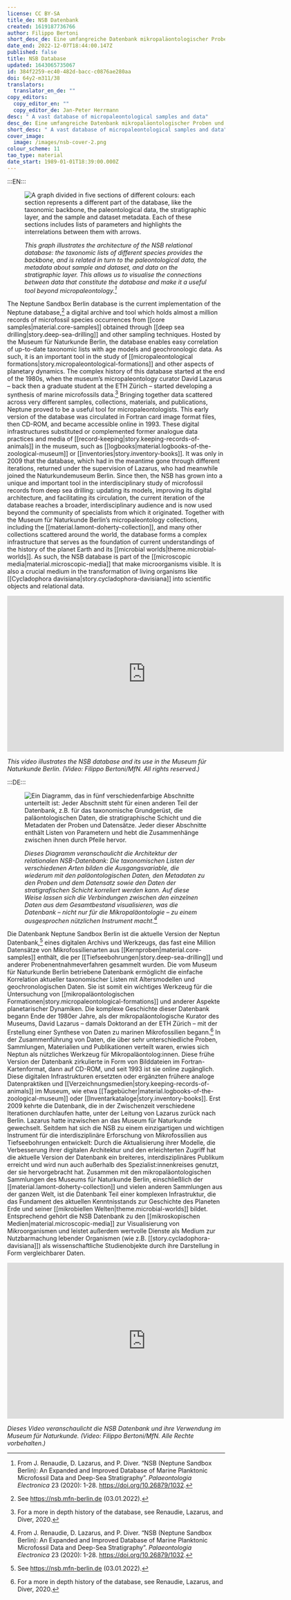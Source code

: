 ```yaml
---
license: CC BY-SA
title_de: NSB Datenbank
created: 1619187736766
author: Filippo Bertoni
short_desc_de: Eine umfangreiche Datenbank mikropaläontologischer Proben und Daten
date_end: 2022-12-07T18:44:00.147Z
published: false
title: NSB Database
updated: 1643065735067
id: 384f2259-ec40-482d-bacc-c0876ae280aa
doi: 64y2-m311/38
translators:
  translator_en_de: ""
copy_editors:
  copy_editor_en: ""
  copy_editor_de: Jan-Peter Herrmann
desc: " A vast database of micropaleontological samples and data"
desc_de: Eine umfangreiche Datenbank mikropaläontologischer Proben und Daten
short_desc: " A vast database of micropaleontological samples and data"
cover_image:
  image: /images/nsb-cover-2.png
colour_scheme: 11
tao_type: material
date_start: 1989-01-01T18:39:00.000Z
---
```


:::EN:::

<figure>

![A graph divided in five sections of different colours: each section represents a different part of the database, like the taxonomic backbone, the paleontological data, the stratigraphic layer, and the sample and dataset metadata. Each of these sections includes lists of parameters and highlights the interrelations between them with arrows.](/images/filo/nsb-architecture.png)

<figcaption>

_This graph illustrates the architecture of the NSB relational database: the taxonomic lists of different species provides the backbone, and is related in turn to the paleontological data, the metadata about sample and dataset, and data on the stratigraphic layer. This allows us to visualise the connections between data that constitute the database and make it a useful tool beyond micropaleontology.[^1]_

</figcaption>

</figure>

The Neptune Sandbox Berlin database is the current implementation of the Neptune database,[^2] a digital archive and tool which holds almost a million records of microfossil species occurrences from [[core samples|material.core-samples]] obtained through [[deep sea drilling|story.deep-sea-drilling]] and other sampling techniques. Hosted by the Museum für Naturkunde Berlin, the database enables easy correlation of up-to-date taxonomic lists with age models and geochronologic data. As such, it is an important tool in the study of [[micropaleontological formations|story.micropaleontological-formations]] and other aspects of planetary dynamics. The complex history of this database started at the end of the 1980s, when the museum’s micropaleontology curator David Lazarus – back then a graduate student at the ETH Zürich – started developing a synthesis of marine microfossils data.[^3] Bringing together data scattered across very different samples, collections, materials, and publications, Neptune proved to be a useful tool for micropaleontologists. This early version of the database was circulated in Fortran card image format files, then CD-ROM, and became accessible online in 1993. These digital infrastructures substituted or complemented former analogue data practices and media of [[record-keeping|story.keeping-records-of-animals]] in the museum, such as [[logbooks|material.logbooks-of-the-zoological-museum]] or [[inventories|story.inventory-books]]. It was only in 2009 that the database, which had in the meantime gone through different iterations, returned under the supervision of Lazarus, who had meanwhile joined the Naturkundemuseum Berlin. Since then, the NSB has grown into a unique and important tool in the interdisciplinary study of microfossil records from deep sea drilling: updating its models, improving its digital architecture, and facilitating its circulation, the current iteration of the database reaches a broader, interdisciplinary audience and is now used beyond the community of specialists from which it originated. Together with the Museum für Naturkunde Berlin’s micropaleontology collections, including the [[material.lamont-doherty-collection]], and many other collections scattered around the world, the database forms a complex infrastructure that serves as the foundation of current understandings of the history of the planet Earth and its [[microbial worlds|theme.microbial-worlds]]. As such, the NSB database is part of the [[microscopic media|material.microscopic-media]] that make microorganisms visible. It is also a crucial medium in the transformation of living organisms like [[Cycladophora davisiana|story.cycladophora-davisiana]] into scientific objects and relational data.

<iframe title="vimeo-player" src="https://player.vimeo.com/video/655383040?h=01c252757d" width="640" height="360" frameborder="0" allowfullscreen></iframe>

<figcaption>

_This video illustrates the NSB database and its use in the Museum für Naturkunde Berlin. (Video: Filippo Bertoni/MfN. All rights reserved.)_

</figcaption>

[^1]: From J. Renaudie, D. Lazarus, and P. Diver. “NSB (Neptune Sandbox Berlin): An Expanded and Improved Database of Marine Planktonic Microfossil Data and Deep-Sea Stratigraphy”. _Palaeontologia Electronica_ 23 (2020): 1-28. https://doi.org/10.26879/1032.

[^2]: See https://nsb.mfn-berlin.de (03.01.2022).

[^3]: For a more in depth history of the database, see Renaudie, Lazarus, and Diver, 2020.


:::DE:::

<figure>

![Ein Diagramm, das in fünf verschiedenfarbige Abschnitte unterteilt ist: Jeder Abschnitt steht für einen anderen Teil der Datenbank, z.B. für das taxonomische Grundgerüst, die paläontologischen Daten, die stratigraphische Schicht und die Metadaten der Proben und Datensätze. Jeder dieser Abschnitte enthält Listen von Parametern und hebt die Zusammenhänge zwischen ihnen durch Pfeile hervor.](/images/filo/nsb-architecture.png)

<figcaption>

_Dieses Diagramm veranschaulicht die Architektur der relationalen NSB-Datenbank: Die taxonomischen Listen der verschiedenen Arten bilden die Ausgangsvariable, die wiederum mit den paläontologischen Daten, den Metadaten zu den Proben und dem Datensatz sowie den Daten der stratigrafischen Schicht korreliert werden kann. Auf diese Weise lassen sich die Verbindungen zwischen den einzelnen Daten aus dem Gesamtbestand visualisieren, was die Datenbank  – nicht nur für die Mikropaläontologie – zu einem ausgesprochen nützlichen Instrument macht.[^1]_

</figcaption>

</figure>

Die Datenbank Neptune Sandbox Berlin ist die aktuelle Version der Neptun Datenbank,[^2] eines digitalen Archivs und Werkzeugs, das fast eine Million Datensätze von Mikrofossilienarten aus [[Kernproben|material.core-samples]] enthält, die per [[Tiefseebohrungen|story.deep-sea-drilling]] und anderer Probenentnahmeverfahren gesammelt wurden. Die vom Museum für Naturkunde Berlin betriebene Datenbank ermöglicht die einfache Korrelation aktueller taxonomischer Listen mit Altersmodellen und geochronologischen Daten. Sie ist somit ein wichtiges Werkzeug für die Untersuchung von [[mikropaläontologischen Formationen|story.micropaleontological-formations]] und anderer Aspekte planetarischer Dynamiken. Die komplexe Geschichte dieser Datenbank begann Ende der 1980er Jahre, als der mikropaläontologische Kurator des Museums, David Lazarus – damals Doktorand an der ETH Zürich – mit der Erstellung einer Synthese von Daten zu marinen Mikrofossilien begann.[^3] In der Zusammenführung von Daten, die über sehr unterschiedliche Proben, Sammlungen, Materialien und Publikationen verteilt waren, erwies sich Neptun als nützliches Werkzeug für Mikropaläontolog:innen. Diese frühe Version der Datenbank zirkulierte in Form von Bilddateien im Fortran-Kartenformat, dann auf CD-ROM, und seit 1993 ist sie online zugänglich. Diese digitalen Infrastrukturen ersetzten oder ergänzten frühere analoge Datenpraktiken und [[Verzeichnungsmedien|story.keeping-records-of-animals]] im Museum, wie etwa [[Tagebücher|material.logbooks-of-the-zoological-museum]] oder [[Inventarkataloge|story.inventory-books]]. Erst 2009 kehrte die Datenbank, die in der Zwischenzeit verschiedene Iterationen durchlaufen hatte, unter der Leitung von Lazarus zurück nach Berlin. Lazarus hatte inzwischen an das Museum für Naturkunde gewechselt. Seitdem hat sich die NSB zu einem einzigartigen und wichtigen Instrument für die interdisziplinäre Erforschung von Mikrofossilien aus Tiefseebohrungen entwickelt: Durch die Aktualisierung ihrer Modelle, die Verbesserung ihrer digitalen Architektur und den erleichterten Zugriff hat die aktuelle Version der Datenbank ein breiteres, interdisziplinäres Publikum erreicht und wird nun auch außerhalb des Spezialist:innenkreises genutzt, der sie hervorgebracht hat. Zusammen mit den mikropaläontologischen Sammlungen des Museums für Naturkunde Berlin, einschließlich der [[material.lamont-doherty-collection]] und vielen anderen Sammlungen aus der ganzen Welt, ist die Datenbank Teil einer komplexen Infrastruktur, die das Fundament des aktuellen Kenntnisstands zur Geschichte des Planeten Erde und seiner [[mikrobiellen Welten|theme.microbial-worlds]] bildet. Entsprechend gehört die NSB Datenbank zu den [[mikroskopischen Medien|material.microscopic-media]] zur Visualisierung von Mikroorganismen und leistet außerdem wertvolle Dienste als Medium zur Nutzbarmachung lebender Organismen (wie z.B. [[story.cycladophora-davisiana]]) als wissenschaftliche Studienobjekte durch ihre Darstellung in Form vergleichbarer Daten.

<iframe title="vimeo-player" src="https://player.vimeo.com/video/655383040?h=01c252757d" width="640" height="360" frameborder="0" allowfullscreen></iframe>

<figcaption>

_Dieses Video veranschaulicht die NSB Datenbank und ihre Verwendung im Museum für Naturkunde. (Video: Filippo Bertoni/MfN. Alle Rechte vorbehalten.)_

</figcaption>

[^1]: J. Renaudie, D. Lazarus und P. Diver. “NSB (Neptune Sandbox Berlin): An Expanded and Improved Database of Marine Planktonic Microfossil Data and Deep-Sea Stratigraphy”. _Palaeontologia Electronica_ 23 (2020): 1-28. https://doi.org/10.26879/1032.

[^2]: Siehe https://nsb.mfn-berlin.de (03.01.2022).

[^3]: Zur Geschichte der Datenbank, siehe Renaudie, Lazarus und Diver, 2020.

